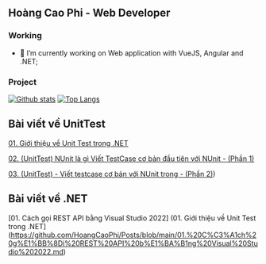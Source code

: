  ## Hoàng Cao Phi - Web Developer
 
 ### Working
 - 🔭 I’m currently working on Web application with VueJS, Angular and .NET;
 ### Project
 
[![Github stats](https://github-readme-stats.vercel.app/api?username=hoangcaophi&hide=issues&show_icons=true)](https://github.com/hoangcaophi)
[![Top Langs](https://github-readme-stats.vercel.app/api/top-langs/?username=hoangcaophi&layout=compact)](https://github.com/hoangcaophi)

## Bài viết về UnitTest
[01. Giới thiệu về Unit Test trong .NET](https://github.com/HoangCaoPhi/Posts/blob/main/UnitTest%20c%C6%A1%20b%E1%BA%A3n/01.%20Gi%E1%BB%9Bi%20thi%E1%BB%87u%20v%E1%BB%81%20Unit%20Test%20trong%20.NET.md)

[02. (UnitTest) NUnit là gì Viết TestCase cơ bản đầu tiên với NUnit - (Phần 1)](https://github.com/HoangCaoPhi/Posts/blob/main/UnitTest%20c%C6%A1%20b%E1%BA%A3n/02.%20(UnitTest)%20NUnit%20l%C3%A0%20g%C3%AC%20Vi%E1%BA%BFt%20TestCase%20c%C6%A1%20b%E1%BA%A3n%20%C4%91%E1%BA%A7u%20ti%C3%AAn%20v%E1%BB%9Bi%20NUnit%20-%20(Ph%E1%BA%A7n%201).md)

[03. (UnitTest) - Viết testcase cơ bản với NUnit trong - (Phần 2)](https://github.com/HoangCaoPhi/Posts/blob/main/UnitTest%20c%C6%A1%20b%E1%BA%A3n/03.%20(UnitTest)%20-%20Vi%E1%BA%BFt%20testcase%20c%C6%A1%20b%E1%BA%A3n%20v%E1%BB%9Bi%20NUnit%20trong%20-%20(Ph%E1%BA%A7n%202).md))

## Bài viết về .NET
[01. Cách gọi REST API bằng Visual Studio 2022]
(01. Giới thiệu về Unit Test trong .NET] (https://github.com/HoangCaoPhi/Posts/blob/main/01.%20C%C3%A1ch%20g%E1%BB%8Di%20REST%20API%20b%E1%BA%B1ng%20Visual%20Studio%202022.md)
